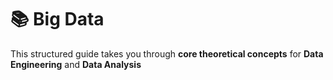 # 📚 **Big Data**

This structured guide takes you through **core theoretical concepts** for **Data Engineering** and **Data Analysis**

